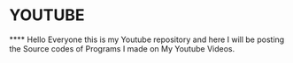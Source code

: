 # YOUTUBE
**** Hello Everyone this is my Youtube repository and here I will be posting the Source codes of Programs I made on My Youtube Videos.
